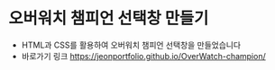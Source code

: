 # 오버워치 챔피언 선택창 만들기 <br/>

- HTML과 CSS를 활용하여 오버워치 챔피언 선택창을 만들었습니다<br/>
- 바로가기 링크 https://jeonportfolio.github.io/OverWatch-champion/

